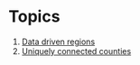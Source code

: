 # Topics

1. [Data driven regions](#Data-driven-regions)
2. [Uniquely connected counties](#Uniquely-connected-counties)
